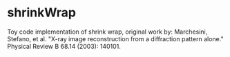 # shrinkWrap
 Toy code implementation of shrink wrap, original work by: Marchesini, Stefano, et al. "X-ray image reconstruction from a diffraction  pattern alone." Physical Review B 68.14 (2003): 140101.
